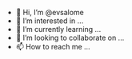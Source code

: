 - 👋 Hi, I’m @evsalome
- 👀 I’m interested in ...
- 🌱 I’m currently learning ...
- 💞️ I’m looking to collaborate on ...
- 📫 How to reach me ...

<!---
evsalome/evsalome is a ✨ special ✨ repository because its `README.md` (this file) appears on your GitHub profile.
You can click the Preview link to take a look at your changes.
--->
